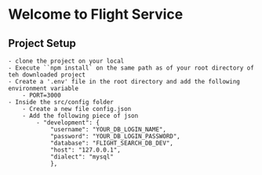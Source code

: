 # Welcome to Flight Service

## Project Setup
    - clone the project on your local
    - Execute ``npm install` on the same path as of your root directory of teh downloaded project
    - Create a '.env' file in the root directory and add the following environment variable
        - PORT=3000
    - Inside the src/config folder 
        - Create a new file config.json
        - Add the following piece of json
            - "development": {
                "username": "YOUR_DB_LOGIN_NAME",
                "password": "YOUR_DB_LOGIN_PASSWORD",
                "database": "FLIGHT_SEARCH_DB_DEV",
                "host": "127.0.0.1",
                "dialect": "mysql"
                },